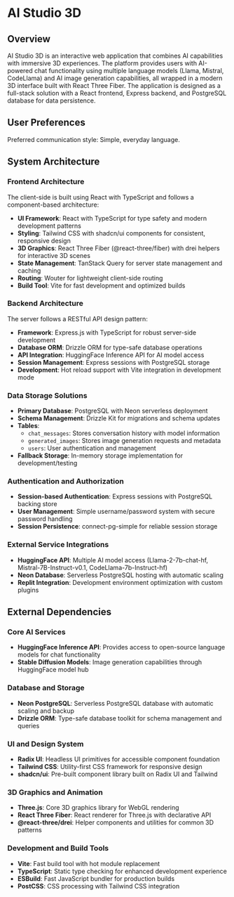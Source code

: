 # AI Studio 3D

## Overview

AI Studio 3D is an interactive web application that combines AI capabilities with immersive 3D experiences. The platform provides users with AI-powered chat functionality using multiple language models (Llama, Mistral, CodeLlama) and AI image generation capabilities, all wrapped in a modern 3D interface built with React Three Fiber. The application is designed as a full-stack solution with a React frontend, Express backend, and PostgreSQL database for data persistence.

## User Preferences

Preferred communication style: Simple, everyday language.

## System Architecture

### Frontend Architecture
The client-side is built using React with TypeScript and follows a component-based architecture:
- **UI Framework**: React with TypeScript for type safety and modern development patterns
- **Styling**: Tailwind CSS with shadcn/ui components for consistent, responsive design
- **3D Graphics**: React Three Fiber (@react-three/fiber) with drei helpers for interactive 3D scenes
- **State Management**: TanStack Query for server state management and caching
- **Routing**: Wouter for lightweight client-side routing
- **Build Tool**: Vite for fast development and optimized builds

### Backend Architecture
The server follows a RESTful API design pattern:
- **Framework**: Express.js with TypeScript for robust server-side development
- **Database ORM**: Drizzle ORM for type-safe database operations
- **API Integration**: HuggingFace Inference API for AI model access
- **Session Management**: Express sessions with PostgreSQL storage
- **Development**: Hot reload support with Vite integration in development mode

### Data Storage Solutions
- **Primary Database**: PostgreSQL with Neon serverless deployment
- **Schema Management**: Drizzle Kit for migrations and schema updates
- **Tables**: 
  - `chat_messages`: Stores conversation history with model information
  - `generated_images`: Stores image generation requests and metadata
  - `users`: User authentication and management
- **Fallback Storage**: In-memory storage implementation for development/testing

### Authentication and Authorization
- **Session-based Authentication**: Express sessions with PostgreSQL backing store
- **User Management**: Simple username/password system with secure password handling
- **Session Persistence**: connect-pg-simple for reliable session storage

### External Service Integrations
- **HuggingFace API**: Multiple AI model access (Llama-2-7b-chat-hf, Mistral-7B-Instruct-v0.1, CodeLlama-7b-Instruct-hf)
- **Neon Database**: Serverless PostgreSQL hosting with automatic scaling
- **Replit Integration**: Development environment optimization with custom plugins

## External Dependencies

### Core AI Services
- **HuggingFace Inference API**: Provides access to open-source language models for chat functionality
- **Stable Diffusion Models**: Image generation capabilities through HuggingFace model hub

### Database and Storage
- **Neon PostgreSQL**: Serverless PostgreSQL database with automatic scaling and backup
- **Drizzle ORM**: Type-safe database toolkit for schema management and queries

### UI and Design System
- **Radix UI**: Headless UI primitives for accessible component foundation
- **Tailwind CSS**: Utility-first CSS framework for responsive design
- **shadcn/ui**: Pre-built component library built on Radix UI and Tailwind

### 3D Graphics and Animation
- **Three.js**: Core 3D graphics library for WebGL rendering
- **React Three Fiber**: React renderer for Three.js with declarative API
- **@react-three/drei**: Helper components and utilities for common 3D patterns

### Development and Build Tools
- **Vite**: Fast build tool with hot module replacement
- **TypeScript**: Static type checking for enhanced development experience
- **ESBuild**: Fast JavaScript bundler for production builds
- **PostCSS**: CSS processing with Tailwind CSS integration